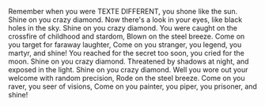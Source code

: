 Remember when you were TEXTE DIFFERENT, you shone like the sun.
Shine on you crazy diamond.
Now there's a look in your eyes, like black holes in the sky.
Shine on you crazy diamond.
You were caught on the crossfire of childhood and stardom,
Blown on the steel breeze.
Come on you target for faraway laughter,
Come on you stranger, you legend, you martyr, and shine!
You reached for the secret too soon, you cried for the moon.
Shine on you crazy diamond.
Threatened by shadows at night, and exposed in the light.
Shine on you crazy diamond.
Well you wore out your welcome with random precision,
Rode on the steel breeze.
Come on you raver, you seer of visions,
Come on you painter, you piper, you prisoner, and shine!
